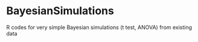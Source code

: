 # BayesianSimulations
R codes for very simple Bayesian simulations (t test, ANOVA) from existing data
